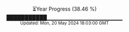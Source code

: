 <p align="center">
⏳Year Progress (38.46 %)<br>
███████████▁▁▁▁▁▁▁▁▁▁▁▁▁▁▁▁▁▁▁ <br>
<sub>Updated: Mon, 20 May 2024 18:03:00 GMT</sub>
</p>

